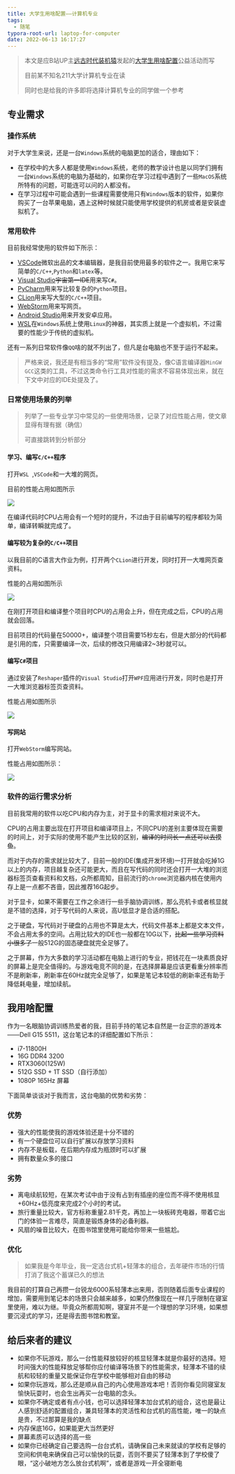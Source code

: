 ```yaml
---
title: 大学生用啥配置——计算机专业
tags:
  - 随笔
typora-root-url: laptop-for-computer
date: 2022-06-13 16:17:27
---
```



> 本文是应B站UP主[远古时代装机猿](https://space.bilibili.com/35359510)发起的[大学生用啥配置](https://www.bilibili.com/video/BV1kZ4y1i7Le)公益活动而写
>
> 目前某不知名211大学计算机专业在读
>
> 同时也是给我的许多即将选择计算机专业的同学做一个参考

<!--more-->

## 专业需求

### 操作系统

对于大学生来说，还是一台`Windows`系统的电脑更加的适合，理由如下：

- 在学校中的大多人都是使用`Windows`系统，老师的教学设计也是以同学们拥有一台`Windows`系统的电脑为基础的，如果你在学习过程中遇到了一些`MacOS`系统所特有的问题，可能连可以问的人都没有。
- 在学习过程中可能会遇到一些课程需要使用只有`Windows`版本的软件，如果你购买了一台苹果电脑，遇上这种时候就只能使用学校提供的机房或者是安装虚拟机了。

### 常用软件

目前我经常使用的软件如下所示：

- [VSCode](https://code.visualstudio.com/)微软出品的文本编辑器，是我目前使用最多的软件之一。我用它来写简单的`C/C++`,`Python`和`latex`等。
- [Visual Studio](https://visualstudio.microsoft.com/zh-hans/vs/)~~宇宙第一IDE~~用来写`C#`。
- [PyCharm](https://www.jetbrains.com/pycharm/)用来写比较复杂的`Python`项目。
- [CLion](https://www.jetbrains.com/clion/)用来写大型的`C/C++`项目。
- [WebStorm](https://www.jetbrains.com/webstorm/)用来写网页。
- [Android Studio](https://developer.android.google.cn/studio/)用来开发安卓应用。
- [WSL](https://docs.microsoft.com/zh-cn/windows/wsl/about)在`Windows`系统上使用`Linux`的神器，其实质上就是一个虚拟机，不过需要的性能少于传统的虚拟机。

还有一系列日常软件像`QQ`啥的就不列出了，但凡是台电脑也不至于运行不起来。

> 严格来说，我还是有相当多的“常用”软件没有提及，像C语言编译器`MinGW GCC`这类的工具，不过这类命令行工具对性能的需求不容易体现出来，就在下文中对应的IDE处提及了。

### 日常使用场景的列举

> 列举了一些专业学习中常见的一些使用场景，记录了对应性能占用，使文章显得有理有据（确信）
>
> 可直接跳转到分析部分

#### 学习、编写`C/C++`程序

打开`WSL `,`VSCode`和一大堆的网页。

目前的性能占用如图所示

![](c.png)

在编译代码时CPU占用会有一个短时的提升，不过由于目前编写的程序都较为简单，编译转瞬就完成了。

#### 编写较为复杂的`C/C++`项目

以我目前的C语言大作业为例，打开两个`CLion`进行开发，同时打开一大堆网页查资料。

性能的占用如图所示

![](clion.png)

在刚打开项目和编译整个项目时CPU的占用会上升，但在完成之后，CPU的占用就会回落。

目前项目的代码量在50000+，编译整个项目需要15秒左右，但是大部分的代码都是引用的库，只需要编译一次，后续的修改只用编译2~3秒就可以。 

#### 编写`C#`项目

通过安装了`Reshaper`插件的`Visual Studio`打开`WPF`应用进行开发，同时也是打开一大堆浏览器标签页查资料。

性能占用如图所示

![](csharp.png)

#### 写网站

打开`WebStorm`编写网站。

性能占用如图所示：

![](web.png)

### 软件的运行需求分析

目前我常用的软件以吃CPU和内存为主，对于显卡的需求相对来说不大。

CPU的占用主要出现在打开项目和编译项目上，不同CPU的差别主要体现在需要的时间上，对于实际的使用不能产生比较的区别，~~编译的时间长一点还可以去摸鱼~~。

而对于内存的需求就比较大了，目前一般的IDE(集成开发环境)一打开就会吃掉1G以上的内存，项目越复杂还可能更大，而且在写代码的同时还会打开一大堆的浏览器标签页查看资料和文档，众所都周知，目前流行的`chrome`浏览器内核在使用内存上是一点都不吝啬，因此推荐16G起步。

对于显卡，如果不需要在工作之余进行一些手脑协调训练，那么亮机卡或者核显就是不错的选择，对于写代码的人来说，高U低显才是合适的搭配。

之于硬盘，写代码对于硬盘的占用也不算是太大，代码文件基本上都是文本文件，不会占用太多的空间。占用比较大的IDE也一般都在10G以下，~~比起一些学习资料小很多了~~一般512G的固态硬盘就完全足够了。 

之于屏幕，作为大多数的学习活动都在电脑上进行的专业，把钱花在一块素质良好的屏幕上是完全值得的。与游戏电竞不同的是，在选择屏幕是应该更看重分辨率而不是刷新率，刷新率在60Hz就完全足够了，如果是笔记本较低的刷新率还有助于降低耗电量，增加续航。

## 我用啥配置

作为一名眼脑协调训练热爱者的我，目前手持的笔记本自然是一台正宗的游戏本——Dell G15 5511，这台笔记本的详细配置如下所示：

- i7-11800H
- 16G DDR4 3200
- RTX3060(125W)
- 512G SSD + 1T SSD（自行添加）
- 1080P 165Hz 屏幕

下面简单谈谈对于我而言，这台电脑的优势和劣势：

### 优势

- 强大的性能使我的游戏体验还是十分不错的
- 有一个硬盘位可以自行扩展以存放学习资料
- 内存不是板载，在后期内存成为瓶颈时可以扩展
- 拥有数量众多的接口

### 劣势

- 离电续航较短，在某次考试中由于没有占到有插座的座位而不得不使用核显+60Hz+低亮度来完成2个小时的考试。
- 旅行重量比较大，官方标称重量2.81千克，再加上一块板砖充电器，带着它出门的体验一言难尽，简直是锻炼身体的必备利器。
- 风扇的噪音比较大，在图书馆里使用可能给你带来一些尴尬。

### 优化

> 如果我是今年毕业，我一定选台式机+轻薄本的组合，去年硬件市场的行情打消了我这个蓄谋已久的想法

我目前的打算自己再攒一台锐龙6000系轻薄本出来用，否则随着后面专业课程的增加，需要用到笔记本的场景只会越来越多，如果仍然像现在一样几乎限制在寝室里使用，难以为继。毕竟众所都周知啊，寝室并不是一个理想的学习环境，如果想要沉浸式的学习，还是得去图书馆和教室。

## 给后来者的建议

- 如果你不玩游戏，那么一台性能释放较好的核显轻薄本就是你最好的选择。短时间强大的性能释放足够帮你应付编译等场景下的性能需求，轻薄本不错的续航和较轻的重量又能保证你在学校中能够相对自由的移动
- 如果你玩游戏，那么还是顺从自己的内心使用游戏本吧！否则你看见同寝室友愉快玩耍时，也会生出再买一台电脑的念头。
- 如果你不确定或者有点小钱，也可以选择轻薄本加台式机的组合，这也是最让人感到舒适的配置组合，兼具轻薄本的灵活性和台式机的高性能，唯一的缺点是贵，不过那算是我的缺点
- 内存保底16G，如果能更大当然更好
- 屏幕素质可以选择的高一些
- 如果你已经确定自己要选购一台台式机，请确保自己未来就读的学校有足够的空间和供电来确保自己可以愉快的玩耍，否则不要买了轻薄本到了学校傻了眼，“这小破地方怎么放台式机啊”，或者是游戏一开全寝断电
